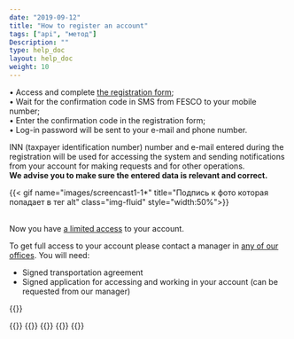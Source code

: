 ```yaml
---
date: "2019-09-12"
title: "How to register an account"
tags: ["api", "метод"]
Description: ""
type: help_doc
layout: help_doc
weight: 10
---
```



•	Access and complete <a href="https://my.fesco.com/registration" target="_blank">the registration form</a>; <br/>
•	Wait for the confirmation code in SMS from FESCO to your mobile number; <br/>
•	Enter the confirmation code in the registration form; <br/>
•	Log-in password will be sent to your e-mail and phone number. <br/>


<div class="pixxett-alert pixxett-alert-icon alert11-light">
  <i class="fa fa-info-circle"></i>INN (taxpayer identification number) number and e-mail entered during the registration will be used for accessing the system and sending notifications from your account for making requests and for other operations.<br/>
  <b>We advise you to make sure the entered data is relevant and correct.</b>
</div>
 
{{< gif name="images/screencast1-1*" title="Подпись к фото которая попадает в тег alt" class="img-fluid" style="width:50%">}}


<br/>
Now you have   <a href="/registration/questions/" target="_blank"> a limited access</a>  to your account.
<br/>

To get full access to your account please contact a manager in <a href="https://www.fesco.ru/en/contacts/" target="_blank">any of our offices</a>. 
You will need: <br/>

* Signed transportation agreement
* Signed application for accessing and working in your account (can be requested from our manager)

{{<isHelpful>}}

{{<seeAlso>}}
    {{<seeAlsoItem link="/en/registration/questions/" text="If you didn’t get a password on your e-mail">}}
    {{<seeAlsoItem link="/en/registration/questions/" text="What is full and limited access to the account/profile">}}
    {{<seeAlsoItem link="/en/registration/questions/" text="How to get a full access to your account">}}
{{</seeAlso>}}


